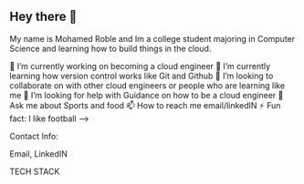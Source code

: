 ## Hey there 👋
My name is Mohamed Roble and Im a college student majoring in Computer Science and learning how to build things in the cloud.


🔭 I’m currently working on becoming a cloud engineer
🌱 I’m currently learning how version control works like Git and Github
👯 I’m looking to collaborate on with other cloud engineers or people who are learning like me
🤔 I’m looking for help with  Guidance on how to be a cloud engineer
💬 Ask me about Sports and food
📫 How to reach me email/linkedIN
⚡ Fun fact: I like football
-->



Contact Info:

Email, LinkedIN




TECH STACK
